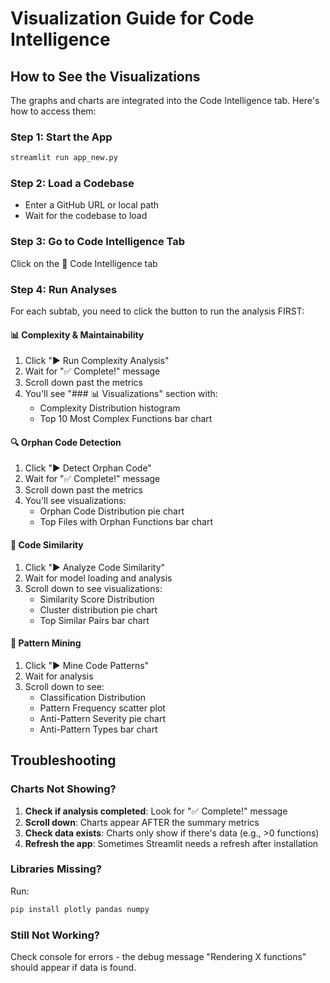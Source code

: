 # Visualization Guide for Code Intelligence

## How to See the Visualizations

The graphs and charts are integrated into the Code Intelligence tab. Here's how to access them:

### Step 1: Start the App
```bash
streamlit run app_new.py
```

### Step 2: Load a Codebase
- Enter a GitHub URL or local path
- Wait for the codebase to load

### Step 3: Go to Code Intelligence Tab
Click on the 🧠 Code Intelligence tab

### Step 4: Run Analyses

For each subtab, you need to click the button to run the analysis FIRST:

#### 📊 Complexity & Maintainability
1. Click "▶ Run Complexity Analysis"
2. Wait for "✅ Complete!" message
3. Scroll down past the metrics
4. You'll see "### 📊 Visualizations" section with:
   - Complexity Distribution histogram
   - Top 10 Most Complex Functions bar chart

#### 🔍 Orphan Code Detection
1. Click "▶ Detect Orphan Code"
2. Wait for "✅ Complete!" message
3. Scroll down past the metrics
4. You'll see visualizations:
   - Orphan Code Distribution pie chart
   - Top Files with Orphan Functions bar chart

#### 🔗 Code Similarity
1. Click "▶ Analyze Code Similarity"
2. Wait for model loading and analysis
3. Scroll down to see visualizations:
   - Similarity Score Distribution
   - Cluster distribution pie chart
   - Top Similar Pairs bar chart

#### 🎯 Pattern Mining
1. Click "▶ Mine Code Patterns"
2. Wait for analysis
3. Scroll down to see:
   - Classification Distribution
   - Pattern Frequency scatter plot
   - Anti-Pattern Severity pie chart
   - Anti-Pattern Types bar chart

## Troubleshooting

### Charts Not Showing?

1. **Check if analysis completed**: Look for "✅ Complete!" message
2. **Scroll down**: Charts appear AFTER the summary metrics
3. **Check data exists**: Charts only show if there's data (e.g., >0 functions)
4. **Refresh the app**: Sometimes Streamlit needs a refresh after installation

### Libraries Missing?

Run:
```bash
pip install plotly pandas numpy
```

### Still Not Working?

Check console for errors - the debug message "Rendering X functions" should appear if data is found.
